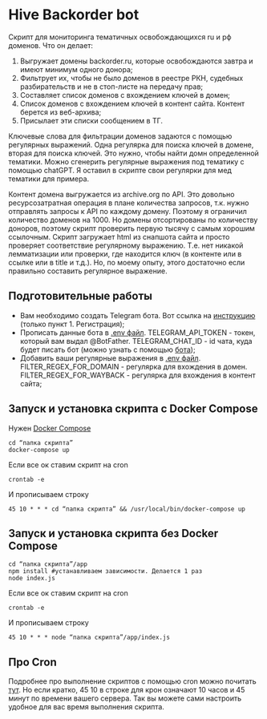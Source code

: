 #  Hive Backorder bot
Скрипт для мониторинга тематичных освобождающихся ru и рф доменов. Что он делает:
1. Выгружает домены backorder.ru, которые освобождаются завтра и имеют минимум одного донора;
2. Фильтрует их, чтобы не было доменов в реестре РКН, судебных разбирательств и не в стоп-листе на передачу прав;
3. Составляет список доменов с вхождением ключей  в домен;
4. Список доменов с вхождением ключей в контент сайта. Контент берется из веб-архива;
5. Присылает эти списки сообщением в ТГ.

Ключевые слова для фильтрации доменов задаются с помощью регулярных выражений. Одна регулярка для поиска ключей в домене, вторая для поиска ключей. Это нужно, чтобы найти домн определенной тематики. Можно сгенерить регулярные выражения под тематику с помощью chatGPT. Я оставил в скрипте свои регулярки для мед тематики для примера.

Контент домена выгружается из archive.org по API. Это довольно ресурсозатратная операция в плане количества запросов, т.к. нужно отправлять запросы к API по каждому домену. Поэтому я ограничил количество доменов на 1000. Но домены отсортированы по количеству доноров, поэтому скрипт проверить первую тысячу с самым хорошим ссылочным. Скрипт загружает html из снапшота сайта и просто проверяет соответствие регулярному выражению. Т.е. нет никакой лемматизации или проверки, где находится ключ (в контенте или в ссылке или в title и т.д.). Но, по моему опыту, этого достаточно если правильно составить регулярное выражение.


## Подготовительные работы
- Вам необходимо создать Telegram бота. Вот ссылка на [инструкцию](https://habr.com/ru/articles/262247/) (только пункт 1. Регистрация);
- Прописать данные бота в [.env файл](https://w6p.ru/NjM4ZWM.png). TELEGRAM_API_TOKEN - токен, который вам выдал @BotFather. TELEGRAM_CHAT_ID - id чата, куда будет писать бот (можно узнать с помощью [бота](https://t.me/getmyid_bot));
- Добавить ваши регулярные выражения в [.env файл](https://w6p.ru/MGUzZDc.png). FILTER_REGEX_FOR_DOMAIN - регулярка для вхождения в домен. FILTER_REGEX_FOR_WAYBACK - регулярка для вхождения в контент сайта;

## Запуск и установка скрипта с Docker Compose
Нужен [Docker Compose](https://www.youtube.com/watch?v=a5mxBTGfC5k)
```
cd “папка скрипта”
docker-compose up
```
Если все ок ставим скрипт на cron 
```
crontab -e
```
И  прописываем строку
```
45 10 * * * cd “папка скрипта” && /usr/local/bin/docker-compose up
```

## Запуск и установка скрипта без Docker Compose
```
cd “папка скрипта”/app
npm install #устанавливаем зависимости. Делается 1 раз
node index.js

```
Если все ок ставим скрипт на cron 
```
crontab -e
```
И  прописываем строку
```
45 10 * * * node “папка скрипта”/app/index.js
```
## Про Cron
Подробнее про выполнение скриптов с помощью  cron можно почитать [тут](https://losst.pro/kak-dobavit-komandu-v-cron). Но если кратко, 45 10 в строке для крон означают 10 часов и 45 минут по времени вашего сервера. Так вы можете сами настроить удобное для вас время выполнения скрипта.
